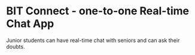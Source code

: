 # BIT Connect - one-to-one Real-time Chat App

Junior students can have real-time chat with seniors and can ask their doubts.
